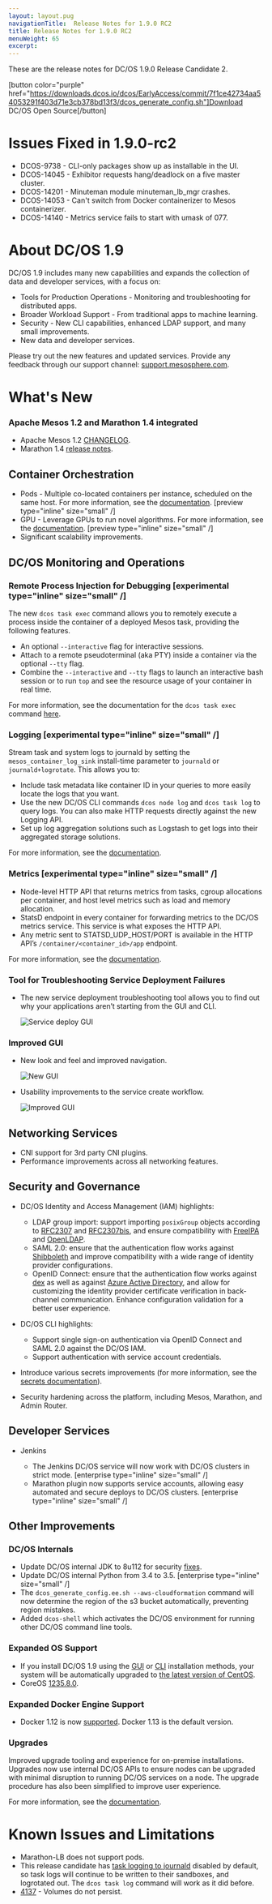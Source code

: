 ```yaml
---
layout: layout.pug
navigationTitle:  Release Notes for 1.9.0 RC2
title: Release Notes for 1.9.0 RC2
menuWeight: 65
excerpt:
---
```

These are the release notes for DC/OS 1.9.0 Release Candidate 2.

[button color="purple" href="https://downloads.dcos.io/dcos/EarlyAccess/commit/7f1ce42734aa54053291f403d71e3cb378bd13f3/dcos_generate_config.sh"]Download DC/OS Open Source[/button]

# <a name="fixed-issues"></a>Issues Fixed in 1.9.0-rc2

- DCOS-9738 - CLI-only packages show up as installable in the UI.
- DCOS-14045 - Exhibitor requests hang/deadlock on a five master cluster.
- DCOS-14201 - Minuteman module minuteman_lb_mgr crashes.
- DCOS-14053 - Can't switch from Docker containerizer to Mesos containerizer.
- DCOS-14140 - Metrics service fails to start with umask of 077. <!-- Enterprise -->

# About DC/OS 1.9

DC/OS 1.9 includes many new capabilities and expands the collection of data and developer services, with a focus on:
- Tools for Production Operations - Monitoring and troubleshooting for distributed apps.
- Broader Workload Support - From traditional apps to machine learning.
- Security - New CLI capabilities, enhanced LDAP support, and many small improvements.
- New data and developer services. <!-- NEED A LINK -->

Please try out the new features and updated services. Provide any feedback through our support channel: [support.mesosphere.com](https://support.mesosphere.com/).


# <a name="whats-new"></a>What's New

### Apache Mesos 1.2 and Marathon 1.4 integrated

- Apache Mesos 1.2 [CHANGELOG](https://github.com/apache/mesos/blob/1.2.x/CHANGELOG).
- Marathon 1.4 [release notes](https://github.com/mesosphere/marathon/releases).

## Container Orchestration

- Pods - Multiple co-located containers per instance, scheduled on the same host. For more information, see the [documentation](/1.9/deploying-services/pods/). [preview type="inline" size="small" /]
- GPU - Leverage GPUs to run novel algorithms. For more information, see the [documentation](/1.9/deploying-services/gpu/). [preview type="inline" size="small" /]
- Significant scalability improvements.

## DC/OS Monitoring and Operations

### Remote Process Injection for Debugging [experimental type="inline" size="small" /]

The new `dcos task exec` command allows you to remotely execute a process inside the container of a deployed Mesos task, providing the following features.

- An optional `--interactive` flag for interactive sessions.
- Attach to a remote pseudoterminal (aka PTY) inside a container via the optional `--tty` flag.
- Combine the `--interactive` and `--tty` flags to launch an interactive bash session or to run `top` and see the resource usage of your container in real time.

For more information, see the documentation for the `dcos task exec` command [here](/1.9/monitoring/debugging/).

### Logging [experimental type="inline" size="small" /]

Stream task and system logs to journald by setting the `mesos_container_log_sink` install-time parameter to `journald` or `journald+logrotate`. This allows you to:

- Include task metadata like container ID in your queries to more easily locate the logs that you want.
- Use the new DC/OS CLI commands `dcos node log` and `dcos task log` to query logs. You can also make HTTP requests directly against the new Logging API.
- Set up log aggregation solutions such as Logstash to get logs into their aggregated storage solutions.

For more information, see the [documentation](/1.9/monitoring/logging/).

### Metrics [experimental type="inline" size="small" /]

- Node-level HTTP API that returns metrics from tasks, cgroup allocations per container, and host level metrics such as load and memory allocation.
- StatsD endpoint in every container for forwarding metrics to the DC/OS metrics service. This service is what exposes the HTTP API.
- Any metric sent to STATSD_UDP_HOST/PORT is available in the HTTP API’s `/container/<container_id>/app` endpoint.

For more information, see the [documentation](/1.9/metrics/).

### Tool for Troubleshooting Service Deployment Failures

- The new service deployment troubleshooting tool allows you to find out why your applications aren’t starting from the GUI and CLI.

  ![Service deploy GUI](/1.9/img/dcos-offers.png)

### Improved GUI

- New look and feel and improved navigation.

  ![New GUI](/1.9/img/dcos-dash.png)

- Usability improvements to the service create workflow.

  ![Improved GUI](/1.9/img/dcos-create.png)

## Networking Services

- CNI support for 3rd party CNI plugins.
- Performance improvements across all networking features.

## Security and Governance

- DC/OS Identity and Access Management (IAM) highlights:

  - LDAP group import: support importing `posixGroup` objects according to [RFC2307](https://www.ietf.org/rfc/rfc2307) and [RFC2307bis](https://tools.ietf.org/html/draft-howard-rfc2307bis-02), and ensure compatibility with [FreeIPA](https://www.freeipa.org) and [OpenLDAP](https://www.openldap.org/).
  - SAML 2.0: ensure that the authentication flow works against [Shibboleth](https://shibboleth.net/products/identity-provider.html) and improve compatibility with a wide range of identity provider configurations.
  - OpenID Connect: ensure that the authentication flow works against [dex](https://github.com/coreos/dex) as well as against [Azure Active Directory](https://azure.microsoft.com/en-us/services/active-directory/), and allow for customizing the identity provider certificate verification in back-channel communication. Enhance configuration validation for a better user experience.

- DC/OS CLI highlights:

  - Support single sign-on authentication via OpenID Connect and SAML 2.0 against the DC/OS IAM.
  - Support authentication with service account credentials.

- Introduce various secrets improvements (for more information, see the [secrets documentation](/1.9/security/ent/secrets/)).
- Security hardening across the platform, including Mesos, Marathon, and Admin Router.

## Developer Services

- Jenkins

    - The Jenkins DC/OS service will now work with DC/OS clusters in strict mode. [enterprise type="inline" size="small" /]
    - Marathon plugin now supports service accounts, allowing easy automated and secure deploys to DC/OS clusters. [enterprise type="inline" size="small" /]


## Other Improvements

### DC/OS Internals

- Update DC/OS internal JDK to 8u112 for security [fixes](http://www.oracle.com/technetwork/java/javase/2col/8u112-bugfixes-3124974.html).
- Update DC/OS internal Python from 3.4 to 3.5. [enterprise type="inline" size="small" /]
- The `dcos_generate_config.ee.sh --aws-cloudformation` command will now determine the region of the s3 bucket automatically, preventing region mistakes.
- Added `dcos-shell` which activates the DC/OS environment for running other DC/OS command line tools.

### Expanded OS Support

- If you install DC/OS 1.9 using the [GUI](/1.9/installing/ent/custom/gui/) or [CLI](/1.9/installing/ent/custom/cli/) installation methods, your system will be automatically upgraded to [the latest version of CentOS](https://access.redhat.com/documentation/en/red-hat-enterprise-linux/).
- CoreOS [1235.8.0](https://coreos.com/releases/#1235.8.0).

### Expanded Docker Engine Support

- Docker 1.12 is now [supported](/1.9/installing/ent/custom/system-requirements/). Docker 1.13 is the default version.

### Upgrades

Improved upgrade tooling and experience for on-premise installations. Upgrades now use internal DC/OS APIs to ensure nodes can be upgraded with minimal disruption to running DC/OS services on a node. The upgrade procedure has also been simplified to improve user experience.

For more information, see the [documentation](/1.9/installing/ent/upgrading/).

# <a name="known-issues"></a>Known Issues and Limitations

- Marathon-LB does not support pods.
- This release candidate has [task logging to journald](/1.9/monitoring/logging/) disabled by default, so task logs will continue to be written to their sandboxes, and logrotated out. The `dcos task log` command will work as it did before.
- [4137](https://github.com/mesosphere/marathon/issues/4137) - Volumes do not persist.
